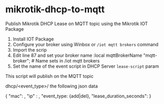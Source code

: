 # mikrotik-dhcp-to-mqtt
Publish Mikrotik DHCP Lease on MQTT topic using the Mikrotik IOT Package

1. Install IOT Package
2. Configure your broker using Winbox or `/iot mqtt brokers` command
3. Import the scrip
4. Edit line 87 and set your broker name 
   :local mqttBrokerName "mqtt-broker"; # Name sets in /iot mqtt brokers
5. Set the name of the event script in DHCP Server `lease-script` param


This script will publish on the MQTT topic 

dhcp/<event_type>/<leaseMAC> the following json data

{
  "mac": <MAC address>,
  "ip" : <IPv4>,
  "event_type: {add|del},
  "lease_duration_seconds": <Lease duration in seconds>
}

